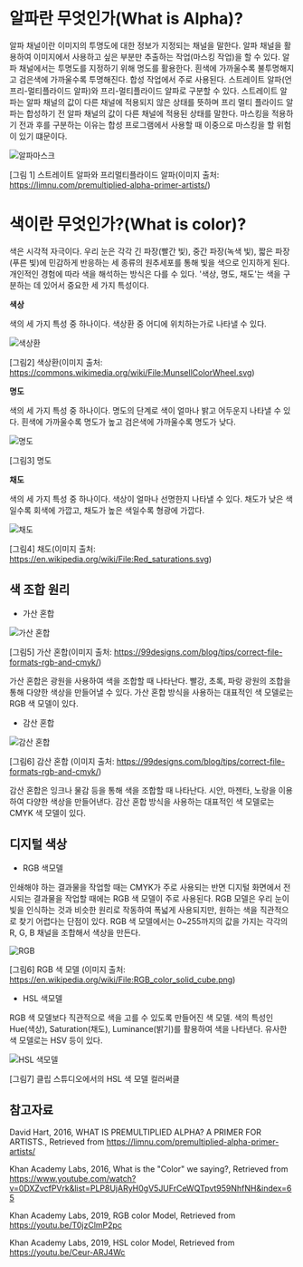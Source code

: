 # 알파란 무엇인가(What is Alpha)?


 알파 채널이란 이미지의 투명도에 대한 정보가 지정되는 채널을 말한다. 알파 채널을 활용하여 이미지에서 사용하고 싶은 부분만 추출하는 작업(마스킹 작업)을 할 수 있다. 알파 채널에서는 투명도를 지정하기 위해 명도를 활용한다. 흰색에 가까울수록 불투명해지고 검은색에 가까울수록 투명해진다. 합성 작업에서 주로 사용된다. 스트레이트 알파(언 프리-멀티플라이드 알파)와 프리-멀티플라이드 알파로 구분할 수 있다. 스트레이트 알파는 알파 채널의 값이 다른 채널에 적용되지 않은 상태를 뜻하며 프리 멀티 플라이드 알파는 합성하기 전 알파 채널의 값이 다른 채널에 적용된 상태를 말한다. 마스킹을 적용하기 전과 후를 구분하는 이유는 합성 프로그램에서 사용할 때 이중으로 마스킹을 할 위험이 있기 떄문이다. 
 
![알파마스크](https://user-images.githubusercontent.com/71231278/93719775-af80ca80-fbbf-11ea-9276-9bea84898b2a.png)

[그림 1] 스트레이트 알파와 프리멀티플라이드 알파(이미지 출처: https://limnu.com/premultiplied-alpha-primer-artists/)


# 색이란 무엇인가?(What is color)?

색은 시각적 자극이다. 우리 눈은 각각 긴 파장(빨간 빛), 중간 파장(녹색 빛), 짧은 파장(푸른 빛)에 민감하게 반응하는 세 종류의 원추세포를 통해 빛을 색으로 인지하게 된다. 개인적인 경험에 따라 색을 해석하는 방식은 다를 수 있다. '색상, 명도, 채도'는 색을 구분하는 데 있어서 중요한 세 가지 특성이다.     

**색상**

색의 세 가지 특성 중 하나이다. 색상환 중 어디에 위치하는가로 나타낼 수 있다. 

![색상환](https://user-images.githubusercontent.com/71231278/93719021-dc7eae80-fbba-11ea-9c36-eaaf99795c5a.png)

[그림2] 색상환(이미지 출처: https://commons.wikimedia.org/wiki/File:MunsellColorWheel.svg)

**명도**

색의 세 가지 특성 중 하나이다. 명도의 단계로 색이 얼마나 밝고 어두운지 나타낼 수 있다. 흰색에 가까울수록 명도가 높고 검은색에 가까울수록 명도가 낮다. 

![명도](https://user-images.githubusercontent.com/71231278/93719228-0ab0be00-fbbc-11ea-9115-3cdc526e4c8e.jpg)

[그림3] 명도

**채도** 

색의 세 가지 특성 중 하나이다. 색상이 얼마나 선명한지 나타낼 수 있다. 채도가 낮은 색일수록 회색에 가깝고, 채도가 높은 색일수록 형광에 가깝다.   

![채도](https://user-images.githubusercontent.com/71231278/93719274-5feccf80-fbbc-11ea-993a-5c8b053ce01f.png)

[그림4] 채도(이미지 출처: https://en.wikipedia.org/wiki/File:Red_saturations.svg)

## 색 조합 원리 

* 가산 혼합

![가산 혼합](https://user-images.githubusercontent.com/71231278/93720064-a7c22580-fbc1-11ea-9362-719c4a4d9da7.png)

[그림5] 가산 혼합(이미지 출처: https://99designs.com/blog/tips/correct-file-formats-rgb-and-cmyk/)

가산 혼합은 광원을 사용하여 색을 조합할 때 나타난다. 빨강, 초록, 파랑 광원의 조합을 통해 다양한 색상을 만들어낼 수 있다. 가산 혼합 방식을 사용하는 대표적인 색 모델로는 RGB 색 모델이 있다.  


* 감산 혼합

![감산 혼합](https://user-images.githubusercontent.com/71231278/93720062-a42e9e80-fbc1-11ea-877b-8ca2ad45bfb5.png)

[그림6] 감산 혼합 (이미지 출처: https://99designs.com/blog/tips/correct-file-formats-rgb-and-cmyk/)



감산 혼합은 잉크나 물감 등을 통해 색을 조합할 때 나타난다. 시안, 마젠타, 노랑을 이용하여 다양한 색상을 만들어낸다. 감산 혼합 방식을 사용하는 대표적인 색 모델로는 CMYK 색 모델이 있다. 



## 디지털 색상

* RGB 색모델

인쇄해야 하는 결과물을 작업할 때는 CMYK가 주로 사용되는 반면 디지털 화면에서 전시되는 결과물을 작업할 때에는 RGB 색 모델이 주로 사용된다. RGB 모델은 우리 눈이 빛을 인식하는 것과 비슷한 원리로 작동하여 폭넓게 사용되지만, 원하는 색을 직관적으로 찾기 어렵다는 단점이 있다. RGB 색 모델에서는 0~255까지의 값을 가지는 각각의 R, G, B 채널을 조합해서 색상을 만든다.  

![RGB](https://user-images.githubusercontent.com/71231278/93721038-4f425680-fbc8-11ea-89d4-b1b85f74e99b.png)

[그림6] RGB 색 모델 (이미지 출처: https://en.wikipedia.org/wiki/File:RGB_color_solid_cube.png)

* HSL 색모델

 RGB 색 모델보다 직관적으로 색을 고를 수 있도록 만들어진 색 모델. 색의 특성인 Hue(색상), Saturation(채도), Luminance(밝기)를 활용하여 색을 나타낸다. 유사한 색 모델로는 HSV 등이 있다. 
 
![HSL 색모델](https://user-images.githubusercontent.com/71231278/93721400-ef00e400-fbca-11ea-8937-8e5d6d241dd3.png)

[그림7] 클립 스튜디오에서의 HSL 색 모델 컬러써클

## 참고자료

David Hart, 2016, WHAT IS PREMULTIPLIED ALPHA? A PRIMER FOR ARTISTS., Retrieved from https://limnu.com/premultiplied-alpha-primer-artists/

Khan Academy Labs, 2016, What is the "Color" we saying?, Retrieved from https://www.youtube.com/watch?v=0DXZvcfPVrk&list=PLP8UjARyH0gV5JUFrCeWQTpvt959NhfNH&index=65

Khan Academy Labs, 2019, RGB color Model, Retrieved from https://youtu.be/T0jzClmP2pc

Khan Academy Labs, 2019, HSL color Model, Retrieved from https://youtu.be/Ceur-ARJ4Wc
